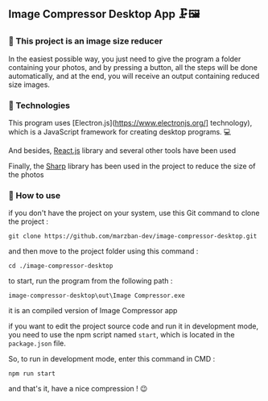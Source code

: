 ## Image Compressor Desktop App 🗜️🖼️️

### 🔵 This project is an image size reducer

In the easiest possible way, you just need to give the program a folder containing your photos, and by pressing a button, all the steps will be done automatically, and at the end, you will receive an output containing reduced size images.

### 🔵 Technologies
This program uses [Electron.js](https://www.electronjs.org/] technology), which is a JavaScript framework for creating desktop programs. 💻

And besides, [React.js](https://react.dev/) library and several other tools have been used

Finally, the [Sharp](https://sharp.pixelplumbing.com/) library has been used in the project to reduce the size of the photos

### 🔵 How to use

if you don't have the project on your system, use this Git command to clone the project :
```
git clone https://github.com/marzban-dev/image-compressor-desktop.git
```
and then move to the project folder using this command :
```
cd ./image-compressor-desktop
```
to start, run the program from the following path :
```text
image-compressor-desktop\out\Image Compressor.exe
```
it is an compiled version of Image Compressor app

if you want to edit the project source code and run it in development mode, you need to use the npm script named `start`, which is located in the `package.json` file.

So, to run in development mode, enter this command in CMD :
```
npm run start
```

and that's it,  have a nice compression ! 😉